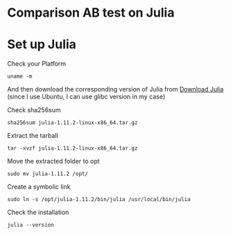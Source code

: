 # Comparison AB test on Julia


# Set up Julia

Check your Platform

```
uname -m
```

And then download the corresponding version of Julia from [Download Julia](https://julialang.org/downloads/) (since I use Ubuntu, I can use glibc version in my case)

Check sha256sum
```
sha256sum julia-1.11.2-linux-x86_64.tar.gz
```

Extract the tarball
```
tar -xvzf julia-1.11.2-linux-x86_64.tar.gz
```

Move the extracted folder to opt
```
sudo mv julia-1.11.2 /opt/
```

Create a symbolic link
```
sudo ln -s /opt/julia-1.11.2/bin/julia /usr/local/bin/julia
```

Check the installation
```
julia --version
```
